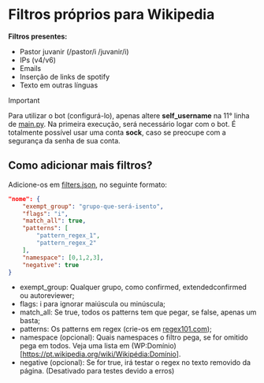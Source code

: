 # Filtros próprios para Wikipedia

**Filtros presentes:**
* Pastor juvanir (/pastor/i /juvanir/i)
* IPs (v4/v6)
* Emails
* Inserção de links de spotify
* Texto em outras línguas

> [!IMPORTANT]
> Para utilizar o bot (configurá-lo), apenas altere **self_username** na 11° linha de [main.py](./main.py). Na primeira execução, será necessário logar com o bot. É totalmente possível usar uma conta **sock**, caso se preocupe com a segurança da senha de sua conta.


## Como adicionar mais filtros?
Adicione-os em [filters.json](./filters.json), no seguinte formato:
```json
"nome": {
    "exempt_group": "grupo-que-será-isento",
    "flags": "i",
    "match_all": true,
    "patterns": [
        "pattern_regex_1",
        "pattern_regex_2"
    ],
    "namespace": [0,1,2,3],
    "negative": true
}
```
* exempt_group: Qualquer grupo, como confirmed, extendedconfirmed ou autoreviewer;
* flags: i para ignorar maiúscula ou minúscula;
* match_all: Se true, todos os patterns tem que pegar, se false, apenas um basta;
* patterns: Os patterns em regex (crie-os em [regex101.com](regex101.com));
* namespace (opcional): Quais namespaces o filtro pega, se for omitido pega em todos. Veja uma lista em (WP:Domínio)[https://pt.wikipedia.org/wiki/Wikipédia:Domínio].
* negative (opcional): Se for true, irá testar o regex no texto removido da página. (Desativado para testes devido a erros)